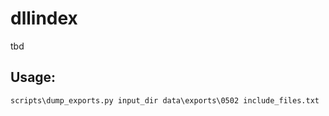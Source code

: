 # dllindex
tbd


## Usage:

`scripts\dump_exports.py input_dir data\exports\0502 include_files.txt`
